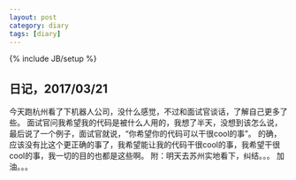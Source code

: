 ```yaml
---
layout: post
category: diary
tags: [diary]
---
```

{% include JB/setup %}


## 日记，2017/03/21
今天跑杭州看了下机器人公司，没什么感觉，不过和面试官谈话，了解自己更多了些。
面试官问我希望我的代码是被什么人用的，我想了半天，没想到该怎么说，最后说了一个例子，面试官就说，“你希望你的代码可以干很cool的事”。
的确，应该没有比这个更正确的事了，我希望能让我的代码干很cool的事，我希望干很cool的事，我一切的目的也都是这些啊。
附：明天去苏州实地看下，纠结。。。
加油。。。
